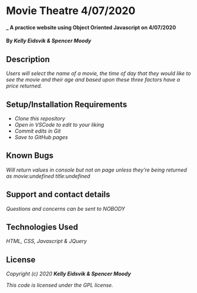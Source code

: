 # Movie Theatre 4/07/2020

#### _ A practice website using Object Oriented Javascript on 4/07/2020

#### By _**Kelly Eidsvik & Spencer Moody**_ 

## Description

_Users will select the name of a movie, the time of day that they would like to see the movie and their age and based upon these three factors have a price returned._

## Setup/Installation Requirements

* _Clone this repository_
* _Open in VSCode to edit to your liking_
* _Commit edits in Git_
* _Save to GitHub pages_

## Known Bugs

_Will return values in console but not on page unless they're being returned as movie:undefined title:undefined_

## Support and contact details

_Questions and concerns can be sent to NOBODY_

## Technologies Used

_HTML, CSS, Javascript & JQuery_

## License

_Copyright (c) 2020 **Kelly Eidsvik & Spencer Moody**_

_This code is licensed under the GPL license._
